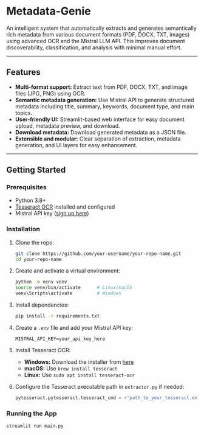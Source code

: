 # Metadata-Genie

An intelligent system that automatically extracts and generates semantically rich metadata from various document formats (PDF, DOCX, TXT, images) using advanced OCR and the Mistral LLM API. This improves document discoverability, classification, and analysis with minimal manual effort.

---

## Features

- **Multi-format support:** Extract text from PDF, DOCX, TXT, and image files (JPG, PNG) using OCR.
- **Semantic metadata generation:** Use Mistral API to generate structured metadata including title, summary, keywords, document type, and main topics.
- **User-friendly UI:** Streamlit-based web interface for easy document upload, metadata preview, and download.
- **Download metadata:** Download generated metadata as a JSON file.
- **Extensible and modular:** Clear separation of extraction, metadata generation, and UI layers for easy enhancement.

---

## Getting Started

### Prerequisites

- Python 3.8+
- [Tesseract OCR](https://github.com/tesseract-ocr/tesseract) installed and configured
- Mistral API key ([sign up here](https://mistral.ai))

### Installation

1. Clone the repo:
    ```bash
    git clone https://github.com/your-username/your-repo-name.git
    cd your-repo-name
    ```

2. Create and activate a virtual environment:
    ```bash
    python -m venv venv
    source venv/bin/activate      # Linux/macOS
    venv\Scripts\activate         # Windows
    ```

3. Install dependencies:
    ```bash
    pip install -r requirements.txt
    ```

4. Create a `.env` file and add your Mistral API key:
    ```env
    MISTRAL_API_KEY=your_api_key_here
    ```

5. Install Tesseract OCR:
   - **Windows:** Download the installer from [here](https://github.com/tesseract-ocr/tesseract/wiki)
   - **macOS:** Use `brew install tesseract`
   - **Linux:** Use `sudo apt install tesseract-ocr`

6. Configure the Tesseract executable path in `extractor.py` if needed:
    ```python
    pytesseract.pytesseract.tesseract_cmd = r'path_to_your_tesseract.exe'
    ```

### Running the App

```bash
streamlit run main.py
